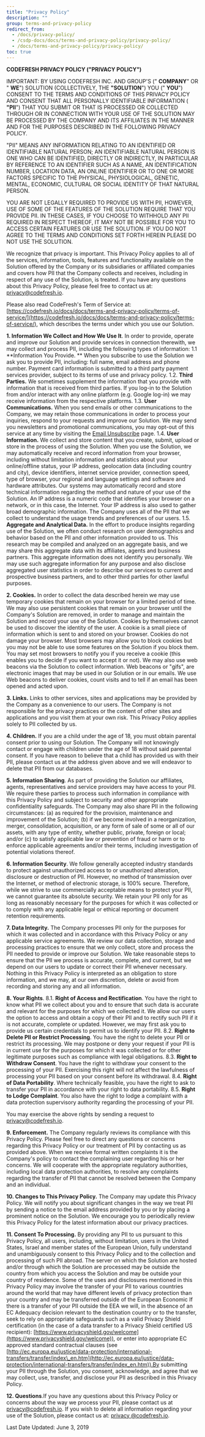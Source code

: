 ```yaml
---
title: "Privacy Policy"
description: ""
group: terms-and-privacy-policy
redirect_from:
  - /docs/privacy-policy/
  - /csdp-docs/docs/terms-and-privacy-policy/privacy-policy/
  - /docs/terms-and-privacy-policy/privacy-policy/
toc: true
---
```

**CODEFRESH PRIVACY POLICY (&quot;PRIVACY POLICY&quot;)**

IMPORTANT: BY USING CODEFRESH INC. AND GROUP&#39;S (&quot; **COMPANY**&quot; OR &quot; **WE**&quot;) SOLUTION (COLLECTIVELY, THE **&quot;SOLUTION**&quot;) YOU (&quot; **YOU**&quot;) CONSENT TO THE TERMS AND CONDITIONS OF THIS PRIVACY POLICY AND CONSENT THAT ALL PERSONALLY IDENTIFIABLE INFORMATION ( **&quot;PII**&quot;) THAT YOU SUBMIT OR THAT IS PROCESSED OR COLLECTED THROUGH OR IN CONNECTION WITH YOUR USE OF THE SOLUTION MAY BE PROCESSED BY THE COMPANY AND ITS AFFILIATES IN THE MANNER AND FOR THE PURPOSES DESCRIBED IN THE FOLLOWING PRIVACY POLICY.

 &quot;PII&quot; MEANS ANY INFORMATION RELATING TO AN IDENTIFIED OR IDENTIFIABLE NATURAL PERSON; AN IDENTIFIABLE NATURAL PERSON IS ONE WHO CAN BE IDENTIFIED, DIRECTLY OR INDIRECTLY, IN PARTICULAR BY REFERENCE TO AN IDENTIFIER SUCH AS A NAME, AN IDENTIFICATION NUMBER, LOCATION DATA, AN ONLINE IDENTIFIER OR TO ONE OR MORE FACTORS SPECIFIC TO THE PHYSICAL, PHYSIOLOGICAL, GENETIC, MENTAL, ECONOMIC, CULTURAL OR SOCIAL IDENTITY OF THAT NATURAL PERSON.

YOU ARE NOT LEGALLY REQUIRED TO PROVIDE US WITH PII, HOWEVER, USE OF SOME OF THE FEATURES OF THE SOLUTION REQUIRE THAT YOU PROVIDE PII. IN THESE CASES, IF YOU CHOOSE TO WITHHOLD ANY PII REQUIRED IN RESPECT THEREOF, IT MAY NOT BE POSSIBLE FOR YOU TO ACCESS CERTAIN FEATURES OR USE THE SOLUTION. IF YOU DO NOT AGREE TO THE TERMS AND CONDITIONS SET FORTH HEREIN PLEASE DO NOT USE THE SOLUTION.

We recognize that privacy is important. This Privacy Policy applies to all of the services, information, tools, features and functionality available on the Solution offered by the Company or its subsidiaries or affiliated companies and covers how PII that the Company collects and receives, including in respect of any use of the Solution, is treated. If you have any questions about this Privacy Policy, please feel free to contact us at: [privacy@codefresh.io](mailto:privacy@codefresh.io).

Please also read CodeFresh&#39;s Term of Service at: [https://codefresh.io/docs/docs/terms-and-privacy-policy/terms-of-service/](https://codefresh.io/docs/docs/terms-and-privacy-policy/terms-of-service/), which describes the terms under which you use our Solution.

**1. Information We Collect and How We Use It**. In order to provide, operate and improve our Solution and provide services in connection therewith, we may collect and process PII, including the following types of information:
  1.1 **Information You Provide. ** When you subscribe to use the Solution we ask you to provide PII, including: full name, email address and phone number. Payment card information is submitted to a third party payment services provider, subject to its terms of use and privacy policy.
  1.2. **Third Parties.** We sometimes supplement the information that you provide with information that is received from third parties. If you log-in to the Solution from and/or interact with any online platform (e.g. Google log-in) we may receive information from the respective platforms.
  1.3. **User Communications.** When you send emails or other communications to the Company, we may retain those communications in order to process your inquiries, respond to your requests and improve our Solution. We may send you newsletters and promotional communications, you may opt-out of this service at any time by visiting the [Email Unsubscribe](http://hs.codefresh.io/hs/manage-preferences/unsubscribe-simple?via_redirect=true) page.
  1.4. **User Information.** We collect and store content that you create, submit, upload or store in the process of using the Solution. When you use the Solution, we may automatically receive and record information from your browser, including without limitation information and statistics about your online/offline status, your  IP address, geolocation data (including country and city), device identifiers, internet service provider, connection speed, type of browser, your regional and language settings and software and hardware attributes. Our systems may automatically record and store technical information regarding the method and nature of your use of the Solution. An IP address is a numeric code that identifies your browser on a network, or in this case, the Internet. Your IP address is also used to gather broad demographic information. The Company uses all of the PII that we collect to understand the usage trends and preferences of our users.
  1.5. **Aggregate and Analytical Data.** In the effort to produce insights regarding use of the Solution, we often conduct research on user demographics and behavior based on the PII and other information provided to us. This research may be compiled and analyzed on an aggregate basis, and we may share this aggregate data with its affiliates, agents and business partners. This aggregate information does not identify you personally. We may use such aggregate information for any purpose and also disclose aggregated user statistics in order to describe our services to current and prospective business partners, and to other third parties for other lawful purposes.
  
**2. Cookies.** In order to collect the data described herein we may use temporary cookies that remain on your browser for a limited period of time. We may also use persistent cookies that remain on your browser until the Company&#39;s Solution are removed, in order to manage and maintain the Solution and record your use of the Solution. Cookies by themselves cannot be used to discover the identity of the user. A cookie is a small piece of information which is sent to and stored on your browser. Cookies do not damage your browser. Most browsers may allow you to block cookies but you may not be able to use some features on the Solution if you block them. You may set most browsers to notify you if you receive a cookie (this enables you to decide if you want to accept it or not). We may also use web beacons via the Solution to collect information. Web beacons or &quot;gifs&quot;, are electronic images that may be used in our Solution or in our emails. We use Web beacons to deliver cookies, count visits and to tell if an email has been opened and acted upon.

**3. Links.** Links to other services, sites and applications may be provided by the Company as a convenience to our users. The Company is not responsible for the privacy practices or the content of other sites and applications and you visit them at your own risk. This Privacy Policy applies solely to PII collected by us.

**4. Children.** If you are a child under the age of 18, you must obtain parental consent prior to using our Solution. The Company will not knowingly contact or engage with children under the age of 18 without said parental consent. If you have reason to believe that a child has provided us with their PII, please contact us at the address given above and we will endeavor to delete that PII from our databases.

**5. Information Sharing**. As part of providing the Solution our affiliates, agents, representatives and service providers may have access to your PII. We require these parties to process such information in compliance with this Privacy Policy and subject to security and other appropriate confidentiality safeguards.  The Company may also share PII in the following circumstances: (a) as required for the provision, maintenance and improvement of the Solution; (b) if we become involved in a reorganization, merger, consolidation, acquisition, or any form of sale of some or all of our assets, with any type of entity, whether public, private, foreign or local; and/or (c) to satisfy applicable law or prevention of fraud or harm or to enforce applicable agreements and/or their terms, including investigation of potential violations thereof.

**6. Information Security**. We follow generally accepted industry standards to protect against unauthorized access to or unauthorized alteration, disclosure or destruction of PII. However, no method of transmission over the Internet, or method of electronic storage, is 100% secure. Therefore, while we strive to use commercially acceptable means to protect your PII, we cannot guarantee its absolute security. We retain your PII only for as long as reasonably necessary for the purposes for which it was collected or to comply with any applicable legal or ethical reporting or document retention requirements.

**7. Data Integrity.** The Company processes PII only for the purposes for which it was collected and in accordance with this Privacy Policy or any applicable service agreements. We review our data collection, storage and processing practices to ensure that we only collect, store and process the PII needed to provide or improve our Solution. We take reasonable steps to ensure that the PII we process is accurate, complete, and current, but we depend on our users to update or correct their PII whenever necessary. Nothing in this Privacy Policy is interpreted as an obligation to store information, and we may, at our own discretion, delete or avoid from recording and storing any and all information.

**8. Your Rights**.
  8.1. **Right of Access and Rectification**. You have the right to know what PII we collect about you and to ensure that such data is accurate and relevant for the purposes for which we collected it. We allow our users the option to access and obtain a copy of their PII and to rectify such PII if it is not accurate, complete or updated. However, we may first ask you to provide us certain credentials to permit us to identify your PII.
  8.2. **Right to Delete PII or Restrict Processing**. You have the right to delete your PII or restrict its processing. We may postpone or deny your request if your PII is in current use for the purposes for which it was collected or for other legitimate purposes such as compliance with legal obligations.
  8.3. **Right to Withdraw Consent**. You have the right to withdraw your consent to the processing of your PII. Exercising this right will not affect the lawfulness of processing your PII based on your consent before its withdrawal.
  8.4. **Right of Data Portability**. Where technically feasible, you have the right to ask to transfer your PII in accordance with your right to data portability.
  8.5. **Right to Lodge Complaint**. You also have the right to lodge a complaint with a data protection supervisory authority regarding the processing of your PII.
  
You may exercise the above rights by sending a request to [privacy@codefresh.io](mailto:privacy@codefresh.io).

**9. Enforcement.** The Company regularly reviews its compliance with this Privacy Policy. Please feel free to direct any questions or concerns regarding this Privacy Policy or our treatment of PII by contacting us as provided above. When we receive formal written complaints it is the Company&#39;s policy to contact the complaining user regarding his or her concerns. We will cooperate with the appropriate regulatory authorities, including local data protection authorities, to resolve any complaints regarding the transfer of PII that cannot be resolved between the Company and an individual.

**10. Changes to This Privacy Policy.** The Company may update this Privacy Policy. We will notify you about significant changes in the way we treat PII by sending a notice to the email address provided by you or by placing a prominent notice on the Solution. We encourage you to periodically review this Privacy Policy for the latest information about our privacy practices.

**11. Consent To Processing.** By providing any PII to us pursuant to this Privacy Policy, all users, including, without limitation, users in the United States, Israel and member states of the European Union, fully understand and unambiguously consent to this Privacy Policy and to the collection and processing of such PII abroad. The server on which the Solution are hosted and/or through which the Solution are processed may be outside the country from which you access the Solution and may be outside your country of residence. Some of the uses and disclosures mentioned in this Privacy Policy may involve the transfer of your PII to various countries around the world that may have different levels of privacy protection than your country and may be transferred outside of the European Economic If there is a transfer of your PII outside the EEA we will, in the absence of an EC Adequacy decision relevant to the destination country or to the transfer, seek to rely on appropriate safeguards such as a valid Privacy Shield certification (in the case of a data transfer to a Privacy Shield certified US recipient): [https://www.privacyshield.gov/welcome](https://www.privacyshield.gov/welcome)), or enter into appropriate EC approved standard contractual clauses (see [http://ec.europa.eu/justice/data-protection/international-transfers/transfer/index\_en.htm](http://ec.europa.eu/justice/data-protection/international-transfers/transfer/index_en.htm)).By submitting your PII through the Solution, you consent, acknowledge, and agree that we may collect, use, transfer, and disclose your PII as described in this Privacy Policy.

**12. Questions**.If you have any questions about this Privacy Policy or concerns about the way we process your PII, please contact us at [privacy@codefresh.io](mailto:privacy@codefresh.io). If you wish to delete all information regarding your use of the Solution, please contact us at: [ ](mailto:support@codefresh.io)[privacy @codefresh.io](mailto:support@codefresh.io).

Last Date Updated: June 3, 2019
